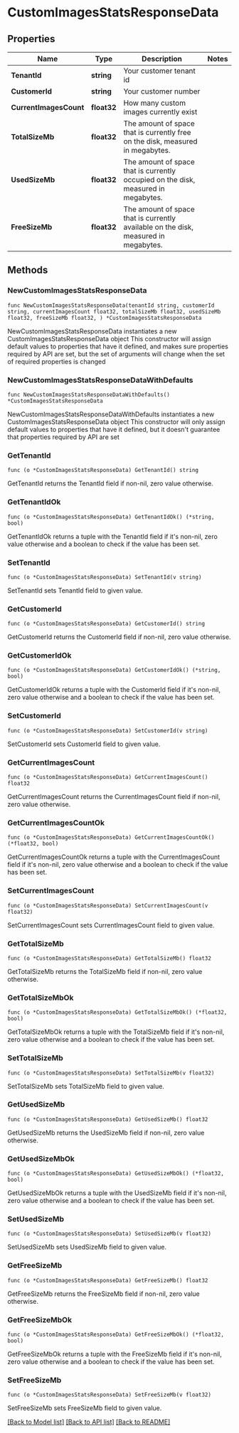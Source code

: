 # CustomImagesStatsResponseData

## Properties

Name | Type | Description | Notes
------------ | ------------- | ------------- | -------------
**TenantId** | **string** | Your customer tenant id | 
**CustomerId** | **string** | Your customer number | 
**CurrentImagesCount** | **float32** | How many custom images currently exist | 
**TotalSizeMb** | **float32** | The amount of space that is currently free on the disk, measured in megabytes. | 
**UsedSizeMb** | **float32** | The amount of space that is currently occupied on the disk, measured in megabytes. | 
**FreeSizeMb** | **float32** | The amount of space that is currently available on the disk, measured in megabytes. | 

## Methods

### NewCustomImagesStatsResponseData

`func NewCustomImagesStatsResponseData(tenantId string, customerId string, currentImagesCount float32, totalSizeMb float32, usedSizeMb float32, freeSizeMb float32, ) *CustomImagesStatsResponseData`

NewCustomImagesStatsResponseData instantiates a new CustomImagesStatsResponseData object
This constructor will assign default values to properties that have it defined,
and makes sure properties required by API are set, but the set of arguments
will change when the set of required properties is changed

### NewCustomImagesStatsResponseDataWithDefaults

`func NewCustomImagesStatsResponseDataWithDefaults() *CustomImagesStatsResponseData`

NewCustomImagesStatsResponseDataWithDefaults instantiates a new CustomImagesStatsResponseData object
This constructor will only assign default values to properties that have it defined,
but it doesn't guarantee that properties required by API are set

### GetTenantId

`func (o *CustomImagesStatsResponseData) GetTenantId() string`

GetTenantId returns the TenantId field if non-nil, zero value otherwise.

### GetTenantIdOk

`func (o *CustomImagesStatsResponseData) GetTenantIdOk() (*string, bool)`

GetTenantIdOk returns a tuple with the TenantId field if it's non-nil, zero value otherwise
and a boolean to check if the value has been set.

### SetTenantId

`func (o *CustomImagesStatsResponseData) SetTenantId(v string)`

SetTenantId sets TenantId field to given value.


### GetCustomerId

`func (o *CustomImagesStatsResponseData) GetCustomerId() string`

GetCustomerId returns the CustomerId field if non-nil, zero value otherwise.

### GetCustomerIdOk

`func (o *CustomImagesStatsResponseData) GetCustomerIdOk() (*string, bool)`

GetCustomerIdOk returns a tuple with the CustomerId field if it's non-nil, zero value otherwise
and a boolean to check if the value has been set.

### SetCustomerId

`func (o *CustomImagesStatsResponseData) SetCustomerId(v string)`

SetCustomerId sets CustomerId field to given value.


### GetCurrentImagesCount

`func (o *CustomImagesStatsResponseData) GetCurrentImagesCount() float32`

GetCurrentImagesCount returns the CurrentImagesCount field if non-nil, zero value otherwise.

### GetCurrentImagesCountOk

`func (o *CustomImagesStatsResponseData) GetCurrentImagesCountOk() (*float32, bool)`

GetCurrentImagesCountOk returns a tuple with the CurrentImagesCount field if it's non-nil, zero value otherwise
and a boolean to check if the value has been set.

### SetCurrentImagesCount

`func (o *CustomImagesStatsResponseData) SetCurrentImagesCount(v float32)`

SetCurrentImagesCount sets CurrentImagesCount field to given value.


### GetTotalSizeMb

`func (o *CustomImagesStatsResponseData) GetTotalSizeMb() float32`

GetTotalSizeMb returns the TotalSizeMb field if non-nil, zero value otherwise.

### GetTotalSizeMbOk

`func (o *CustomImagesStatsResponseData) GetTotalSizeMbOk() (*float32, bool)`

GetTotalSizeMbOk returns a tuple with the TotalSizeMb field if it's non-nil, zero value otherwise
and a boolean to check if the value has been set.

### SetTotalSizeMb

`func (o *CustomImagesStatsResponseData) SetTotalSizeMb(v float32)`

SetTotalSizeMb sets TotalSizeMb field to given value.


### GetUsedSizeMb

`func (o *CustomImagesStatsResponseData) GetUsedSizeMb() float32`

GetUsedSizeMb returns the UsedSizeMb field if non-nil, zero value otherwise.

### GetUsedSizeMbOk

`func (o *CustomImagesStatsResponseData) GetUsedSizeMbOk() (*float32, bool)`

GetUsedSizeMbOk returns a tuple with the UsedSizeMb field if it's non-nil, zero value otherwise
and a boolean to check if the value has been set.

### SetUsedSizeMb

`func (o *CustomImagesStatsResponseData) SetUsedSizeMb(v float32)`

SetUsedSizeMb sets UsedSizeMb field to given value.


### GetFreeSizeMb

`func (o *CustomImagesStatsResponseData) GetFreeSizeMb() float32`

GetFreeSizeMb returns the FreeSizeMb field if non-nil, zero value otherwise.

### GetFreeSizeMbOk

`func (o *CustomImagesStatsResponseData) GetFreeSizeMbOk() (*float32, bool)`

GetFreeSizeMbOk returns a tuple with the FreeSizeMb field if it's non-nil, zero value otherwise
and a boolean to check if the value has been set.

### SetFreeSizeMb

`func (o *CustomImagesStatsResponseData) SetFreeSizeMb(v float32)`

SetFreeSizeMb sets FreeSizeMb field to given value.



[[Back to Model list]](../README.md#documentation-for-models) [[Back to API list]](../README.md#documentation-for-api-endpoints) [[Back to README]](../README.md)


